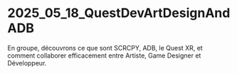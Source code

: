 # 2025_05_18_QuestDevArtDesignAndADB
En groupe, découvrons ce que sont SCRCPY, ADB, le Quest XR, et comment collaborer efficacement entre Artiste, Game Designer et Développeur.
